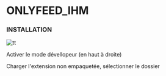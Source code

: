 # ONLYFEED_IHM

### INSTALLATION

![tt](chrome://extensions/)

Activer le mode dévellopeur (en haut à droite)

Charger l'extension non empaquetée, sélectionner le dossier